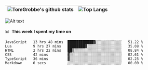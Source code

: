 |![TomGrobbe's github stats](https://github-readme-stats.vercel.app/api?username=egerdnc&count_private=true&show_icons=true&theme=dracula&disable_animations=true&include_all_commits=true)|![Top Langs](https://github-readme-stats.vercel.app/api/top-langs/?username=egerdnc&theme=dracula&langs_count=10&layout=compact)|
|:-:|:-:|

![Alt text](https://spotify-recently-played-readme.vercel.app/api?user=i4a9i8pn8x8vvskq8v52yhckr)
<br>
<br>
📊 &nbsp;**This week I spent my time on**
<!--START_SECTION:waka-->

```text
JavaScript   13 hrs 48 mins  ████████████▓░░░░░░░░░░░░   51.22 %
Lua          9 hrs 27 mins   ████████▓░░░░░░░░░░░░░░░░   35.08 %
HTML         2 hrs 22 mins   ██▒░░░░░░░░░░░░░░░░░░░░░░   08.84 %
CSS          42 mins         ▓░░░░░░░░░░░░░░░░░░░░░░░░   02.61 %
TypeScript   36 mins         ▓░░░░░░░░░░░░░░░░░░░░░░░░   02.25 %
Markdown     0 secs          ░░░░░░░░░░░░░░░░░░░░░░░░░   00.00 %
```

<!--END_SECTION:waka-->
